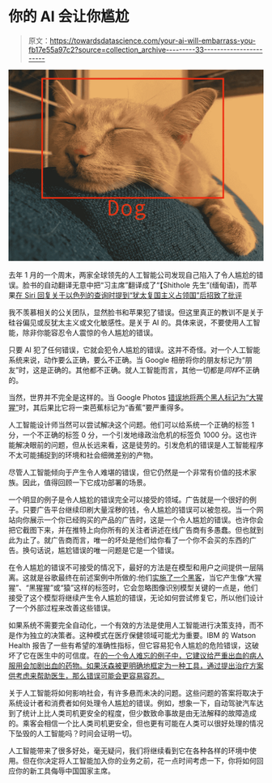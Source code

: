 # 你的 AI 会让你尴尬

> 原文：<https://towardsdatascience.com/your-ai-will-embarrass-you-fb17e55a97c2?source=collection_archive---------33----------------------->

![](img/f4c9ca5136578d73d20a4f9a3677c830.png)

去年 1 月的一个周末，两家全球领先的人工智能公司发现自己陷入了令人尴尬的错误。脸书的自动翻译无意中把“习主席”翻译成了“【Shithole 先生”(缅甸语)，而苹果[在 Siri 回复关于以色列的查询时提到“犹太复国主义占领国”后招致了批评](https://www.dailywire.com/news/apples-siri-told-iphone-users-that-israel-is-a-zionist-occupation-state-after-a-wikipedia-hack)

我不羡慕相关的公关团队，显然脸书和苹果犯了错误。但这里真正的教训不是关于硅谷偏见或反犹太主义或文化敏感性。是关于 AI 的。具体来说，不要使用人工智能，除非你能容忍令人震惊的令人尴尬的错误。

只要 AI 犯了任何错误，它就会犯令人尴尬的错误。这并不奇怪。对一个人工智能系统来说，动作要么正确，要么不正确。当 Google 相册将你的朋友标记为“朋友”时，这是正确的。其他都不正确。就人工智能而言，其他一切都是*同样*不正确的。

当然，世界并不完全是这样的。当 Google Photos [错误地将两个黑人标记为“大猩猩”](https://mashable.com/2015/07/01/google-photos-black-people-gorillas/)时，其后果比它将一束芭蕉标记为“香蕉”要严重得多。

人工智能设计师当然可以尝试解决这个问题。他们可以给系统一个正确的标签 1 分，一个不正确的标签 0 分，一个引发地缘政治危机的标签负 1000 分。这也许能解决眼前的问题，但从长远来看，这是徒劳的。引发危机的错误是人工智能程序不太可能捕捉到的环境和社会细微差别的产物。

尽管人工智能倾向于产生令人难堪的错误，但它仍然是一个非常有价值的技术家族。因此，值得回顾一下它成功部署的场景。

一个明显的例子是令人尴尬的错误完全可以接受的领域。广告就是一个很好的例子。只要广告平台继续印刷大量淫秽的钱，令人尴尬的错误可以被忽视。当一个网站向你展示一个你已经购买的产品的广告时，这是一个令人尴尬的错误。也许你会把它截图下来，并在推特上向你所有的关注者讲述在线广告商有多愚蠢。但也就到此为止了。就广告商而言，唯一的坏处是他们给你看了一个你不会买的东西的广告。换句话说，尴尬错误的唯一问题是它是一个错误。

在令人尴尬的错误不可接受的情况下，最好的方法是在模型和用户之间提供一层隔离。这就是谷歌最终在前述案例中所做的:他们[实施了一个黑客](https://www.theverge.com/2018/1/12/16882408/google-racist-gorillas-photo-recognition-algorithm-ai)，当它产生像“大猩猩”、“黑猩猩”或“猿”这样的标签时，它会忽略图像识别模型关键的一点是，他们接受了这个模型将继续产生令人尴尬的错误，无论如何尝试修复它，所以他们设计了一个外部过程来改善这些错误。

如果系统不需要完全自动化，一个有效的方法是使用人工智能进行决策支持，而不是作为独立的决策者。这种模式在医疗保健领域可能尤为重要。IBM 的 Watson Health 报告了一些有希望的准确性指标，但它容易犯令人尴尬的危险错误，这破坏了它在医生中的可信度。在[的一个令人难忘的例子中，它建议给严重出血的病人服用会加剧出血的药物。如果沃森被更明确地框定为一种工具，通过提出治疗方案供考虑来帮助医生，那么错误可能会更容易容忍。](https://www.theverge.com/2018/7/26/17619382/ibms-watson-cancer-ai-healthcare-science)

关于人工智能将如何影响社会，有许多悬而未决的问题。这些问题的答案将取决于系统设计者和消费者如何处理令人尴尬的错误。例如，想象一下，自动驾驶汽车达到了统计上比人类司机更安全的程度，但少数致命事故是由无法解释的故障造成的。乘客会相信一个比人类司机更安全，但也更有可能在人类可以很好处理的情况下坠毁的人工智能吗？时间会证明一切。

人工智能带来了很多好处，毫无疑问，我们将继续看到它在各种各样的环境中使用。但在你决定将人工智能加入你的业务之前，花一点时间考虑一下，你将如何回应你的新工具侮辱中国国家主席。